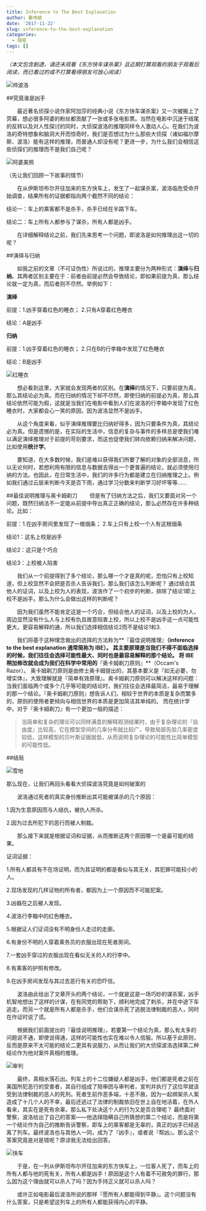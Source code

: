```yaml
---
title: Inference to The Best Explanation
author: 瞿伟斌
date: '2017-11-22'
slug: inference-to-the-best-explanation
categories:
  - 随笔
tags: []
---
```



*（本文包含剧透，请还未观看《东方快车谋杀案》且近期打算观看的朋友于观看后阅读，而已看过的或不打算看得朋友可放心阅读）*

![帅波洛](https://github.com/weibinfighting/Image/blob/master/%E6%B3%A2%E6%B4%9Band%E5%BF%AB%E8%BD%A6.jpg?raw=true)

##究竟谁是凶手

&emsp;&emsp;最近著名侦探小说作家阿加莎的经典小说《东方快车谋杀案》又一次被搬上了荧幕，想必很多阿婆的粉丝都贡献了一张或多张电影票。当然在电影中沉迷于结尾的反转以及对人性探讨的同时，大侦探波洛的推理同样令人激动人心。在我们为波洛的奇特想象和脑洞大开而惊奇时，我们是否想过为什么那些大侦探（诸如福尔摩斯、波洛）能有这样的推理，而普通人却没有呢？更进一步，为什么我们会相信这些侦探们的推理而不是我们自己呢？

![阿婆美照](https://github.com/weibinfighting/Image/blob/master/a1.jpg?raw=true)

（先让我们回顾一下故事的情节）

&emsp;&emsp;在从伊斯坦布尔开往加来的东方快车上，发生了一起谋杀案，波洛临危受命开始调查，结果所有的证据都指向两个截然不同的结论：

结论一：车上的乘客都不是杀手，杀手已经在半路下车。

结论二：车上所有人都参与了谋杀，所有人都是凶手。

&emsp;&emsp;在详细解释结论之前，我们先来思考一个问题，即波洛是如何推理出这一切的呢？

##演绎与归纳

&emsp;&emsp;如我之前的文章（不可证伪性）所说过的，推理主要分为两种形式：**演绎**与**归纳**。其两者区别主要在于：前者由前提必然会导致结论，即如果前提为真，那么结论就一定为真，而后者则不尽然。举例如下：

**演绎**

前提：1.凶手穿着红色的睡衣；
2.只有A穿着红色睡衣

结论：A是凶手

**归纳**

前提：1.凶手穿着红色的睡衣；
2.只在B的行李箱中发现了红色睡衣

结论：B是凶手

![红睡衣](https://github.com/weibinfighting/Image/blob/master/%E7%BA%A2%E7%9D%A1%E8%A1%A32.png?raw=true)

&emsp;&emsp;想必看到这里，大家就会发现两者的区别。在**演绎**的情况下，只要前提为真，那么其结论必为真。而在归纳的情况下却不尽然，即使归纳的前提必为真，那么其结论依然可能为假，这就是当我们在电影中看到人们在波洛的行李箱中发现了红色睡衣时，大家都会心一笑的原因，因为波洛显然不是凶手。

&emsp;&emsp;从这个角度来看，似乎演绎推理要比归纳好得多，因为只要条件为真，其结论必为真。但是遗憾的是，在实际的生活中，信息的复杂与事件的多样总是使我们难以满足演绎推理对于前提的苛刻要求，而这也促使我们转向依赖归纳来解决问题，比如使用**统计学**。

&emsp;&emsp;要知道，在大多数时候，我们是难以获得我们所要了解的对象的全部消息，所以无论何时，若想利用有限的信息与数据去得出一个更普遍的结论，就必须使用归纳的方法。也因此，在日常生活中，我们的许多行为都是建立在归纳推理之上。例如我们通过云层来判断今天是否下雨，通过学习分数来判断学习好坏等等……


##最佳说明推理与奥卡姆剃刀
&emsp;&emsp;但是有了归纳方法之后，我们又要面对另一个问题，既然归纳法不一定能从前提中导出真正正确的结论，那么必然存在许多种结论。比如：

前提：1.在凶手房间里发现了一根烟条；
2.车上只有上校一个人有这根烟条

结论1：这名上校是凶手

结论2：这只是个巧合

结论3：上校被人陷害

&emsp;&emsp;我们从一个前提得到了多个结论，那么哪一个才是真的呢，恐怕只有上校知道，但上校显然不会把是否杀人告诉我们，那么我们该怎么判断呢？
通过结合其他人的证词，以及上校为人的表现，波洛作了一个初步的判断，排除了结论1即上校不是凶手。那么为什么会做出这样的判断呢？

&emsp;&emsp;因为我们虽然不能肯定这是一个巧合，但结合他人的证词，以及上校的为人，周边显然没有什么人与上校有仇且故意陷害上校，所以上校不是凶手这一点可能性更大，更容易解释的通，所以我们选择相信结论2而不是结论1和3.

&emsp;&emsp;我们将基于这种理念做出的选择的方法称为**『最佳说明推理』**（inference to the best explanation 通常简称为 IBE）。
其主要原理是当我们不得不面临选择的时候，我们往往会选择可能性最大、同时也是最容易解释的那个结论。
将 IBE 稍加修改就会成为我们在科学中常用的**『奥卡姆剃刀原则』**（Occam's Razor）。
奥卡姆剃刀原则是由修士奥卡姆提出的，其基本要义是『如无必要，勿增实体』，大致理解就是『简单有效原理』。奥卡姆剃刀原则可以解决这样的问题：当我们面临两个或多个几乎等可能的结论时，我们往往会选择最简洁，最易于理解的那一个结论。『奥卡姆剃刀原则』想告诉人们，相较于世界的本质是复杂而繁多的，原则的使用者更倾向与相信世界的本质是更加简洁其单纯的。
而在统计学中，对于『奥卡姆剃刀』有一个更加一般的描述：

>当简单和复杂的理论可以同样满意的解释观测结果时，由于复杂理论的『自由度』比较高，它在模型空间的几率分布就比较广，导致局部先验几率密度较低，这样模型的贝叶斯证据就低，从而说明复杂理论的可能性比简单模型的可能性低。

##结局

![雪地](https://github.com/weibinfighting/Image/blob/master/%E9%9B%AA%E5%9C%B0.png?raw=true)

那么现在，让我们再回头看看大侦探波洛究竟是如何破案的

&emsp;&emsp;波洛通过死者的真实身份推断出其可能被谋杀的几个原因：

1.因为生意原因而与人结仇，被仇人所杀。

2.因为过去所犯下的恶行而被人制裁。

&emsp;&emsp;那么接下来就是根据证词和证据，从而推断这两个原因哪一个是最可能的结果。

证词证据：

1.所有人都具有不在场证明，而为其证明的都是看似与其无关，其犯罪可能较小的人。

2.现场发现的几样证物的所有者，都因为上一个原因而不可能犯案。

3.凶器在之后被人发现。

4.波洛行李箱中的红色睡衣。

5.根据证人们证词没有不明身份人走过的走廊。

6.有身份不明的人穿着乘务员的衣服出现在死者房间。

7.一套凶手穿过的衣服出现在看似无关的人的行李中。

8.有乘客的护照有修改。

9.在凶手房间发现与其过去恶行有关的恐吓信。

&emsp;&emsp;波洛由此给出了文章开头的两个结论，一个就是这是一场巧妙的谋杀案，凶手机智地想出了这样的计谋，在有同党的帮助下，顺利地完成了刺杀，并在中途下车逃走。而另一个就是所有人都是杀手，他们合谋杀死了逃脱法律制裁的恶人，同时在作证时说了谎。

&emsp;&emsp;根据我们前面提出的『最佳说明推理』，若要第一个结论为真，那么有太多的问题说不通，即使说得通，这样的可能性也实在难以令人信服。所以基于此原则，反而是原来不太可能的结论二更具有说服力，从而让我们的大侦探波洛选择第二种结论作为他对案件真相的推理。

![审判](https://github.com/weibinfighting/Image/blob/master/%E5%AE%A1%E5%88%A4.png?raw=true)

&emsp;&emsp;最终，真相水落石出。列车上的十二位嫌疑人都是凶手，他们都是死者之前在美国所犯恶行的受害者，其自行组成了陪审团与审判者，宣判并执行了这位早就该受到法律制裁的恶人的死刑。死者生前作恶多端，十恶不赦，因为一起绑架杀人案造成了十几个人的不幸，最后还逃过了法律的制裁依旧在世上自在地活着，在外人看来，其实在是死有余辜。那么私下处决这个人的行为又是否合理呢？
最终面对警察，波洛给出了自己的答案——他选择隐瞒自己所猜想的第二个结论，而是将第一个结论作为自己的推断告诉警察，即车上的乘客都是无辜的，真正的凶手已经逃离了列车。最终波洛也与其他人一同，成为了『凶手』，或者说『帮凶』。那么这个答案究竟是对是错呢？原谅我无法给出回答。

![快车](https://github.com/weibinfighting/Image/blob/master/%E5%BF%AB%E8%BD%A6.png?raw=true)

&emsp;&emsp;于是，在一列从伊斯坦布尔开往加来的东方快车上，一位客人死了，而车上的所有人都与他的死有关，所有人都是凶手！原因是这个人有着不可赦免的罪行，那么因为这个理由就可以杀人了吗？因为手持正义就可以杀人吗？

&emsp;&emsp;或许正如电影最后波洛所说的那样『愿所有人都能得到平静』。这个问题没有什么答案，只是希望这列车上的所有人都能获得内心的平静。